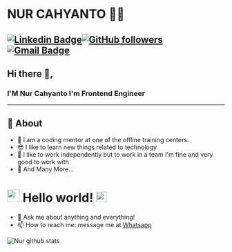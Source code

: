 # NUR CAHYANTO 👨‍💻

[![Linkedin Badge](https://img.shields.io/badge/-nurcah-blue?style=flat-square&logo=Linkedin&logoColor=white&link=https://www.linkedin.com/in/nurcah/)](https://www.linkedin.com/in/nurcah/)[![GitHub followers](https://img.shields.io/github/followers/Razdan12?label=Follow&style=social)](https://github.com/Razdan12/?tab=follow)
[![Gmail Badge](https://img.shields.io/badge/-nur.razdan@gmail.com-c14438?style=flat-square&logo=Gmail&logoColor=white&link=mailto:nur.razdan@gmail.com)](mailto:nur.razdan@gmail.com)
---

## Hi there 👋,

### I'M Nur Cahyanto I'm Frontend Engineer
-------
  
## 🧐 About

- 🙌 I am a coding mentor at one of the offline training centers.
- 😎 I like to learn new things related to technology
- 👥 I like to work independently but to work in a team I'm fine and very good to work with
- 👯 And Many More...

# <img src="https://github.com/TheDudeThatCode/TheDudeThatCode/blob/master/Assets/Hi.gif" width="29px"> Hello world!&nbsp;<img src="https://github.com/TheDudeThatCode/TheDudeThatCode/blob/master/Assets/Earth.gif" width="24px">

- 💬 Ask me about anything and everything!
- 📫 How to reach me: message me at [Whatsapp](https://wa.me/6285158693933)


![Nur github stats](https://github-readme-stats.vercel.app/api?username=Razdan12&show_icons=true)


